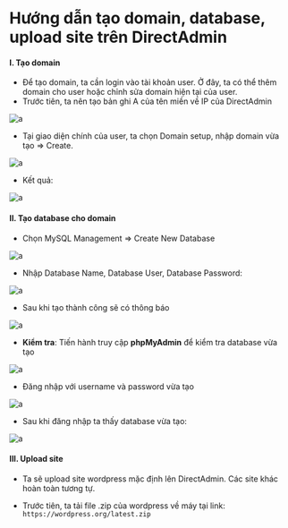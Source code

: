 # Hướng dẫn tạo domain, database, upload site trên DirectAdmin

#### I. Tạo domain

- Để tạo domain, ta cần login vào tài khoản user. Ở đây, ta có thể thêm domain cho user hoặc chỉnh sửa domain hiện tại của user.
- Trước tiên, ta nên tạo bản ghi A của tên miền về IP của DirectAdmin

![a](https://f5-zpcloud.zdn.vn/3155345209345930302/a845ae3feff522ab7be4.jpg)

- Tại giao diện chính của user, ta chọn Domain setup, nhập domain vừa tạo => Create.

![a](https://f4-zpcloud.zdn.vn/8603662562044934605/b80528d6ac1c6142380d.jpg)

- Kết quả:

![a](https://f5-zpcloud.zdn.vn/7739897271937387087/b0a2dcbf5975942bcd64.jpg)

#### II. Tạo database cho domain

- Chọn MySQL Management => Create New Database

![a](https://f5-zpcloud.zdn.vn/266407793589765767/dd6fc4f37c39b167e828.jpg)

- Nhập Database Name, Database User, Database Password:

![a](https://f5-zpcloud.zdn.vn/1278144475473654288/2fec3cf990335d6d0422.jpg)

- Sau khi tạo thành công sẽ có thông báo 

![a](https://f5-zpcloud.zdn.vn/838552142455124771/08ea4171edbb20e579aa.jpg)

- **Kiểm tra**: Tiến hành truy cập **phpMyAdmin** để kiểm tra database vừa tạo

![a](https://f5-zpcloud.zdn.vn/3398293103826805058/2267e72743ed8eb3d7fc.jpg)

- Đăng nhập với username và password vừa tạo

![a](https://f5-zpcloud.zdn.vn/77290872592614843/b746df6a78a0b5feecb1.jpg)

- Sau khi đăng nhập ta thấy database vừa tạo:

![a](https://f5-zpcloud.zdn.vn/455066060758940373/508804a9db63163d4f72.jpg)

#### III. Upload site

- Ta sẽ upload site wordpress mặc định lên DirectAdmin. Các site khác hoàn toàn tương tự.

- Trước tiên, ta tải file .zip của wordpress về máy tại link: `https://wordpress.org/latest.zip`

